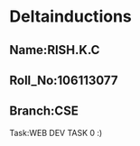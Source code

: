 Deltainductions
===============
Name:RISH.K.C
--
Roll_No:106113077
--
Branch:CSE
--
Task:WEB DEV TASK 0
:)

